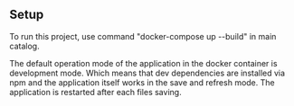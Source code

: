## Setup

To run this project, use command "docker-compose up --build" in main catalog.

The default operation mode of the application in the docker container is development mode.
Which means that dev dependencies are installed via npm and the application itself works in the save and refresh mode.
The application is restarted after each files saving.
